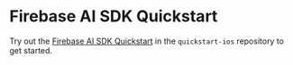 # Firebase AI SDK Quickstart

 Try out the
 [Firebase AI SDK Quickstart](https://github.com/firebase/quickstart-ios/tree/main/firebaseai)
 in the `quickstart-ios` repository to get started.
